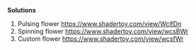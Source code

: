 **Solutions**
1. Pulsing flower https://www.shadertoy.com/view/WclfDn 
2. Spinning flower https://www.shadertoy.com/view/wcsBWr
3. Custom flower https://www.shadertoy.com/view/wcsfWr
